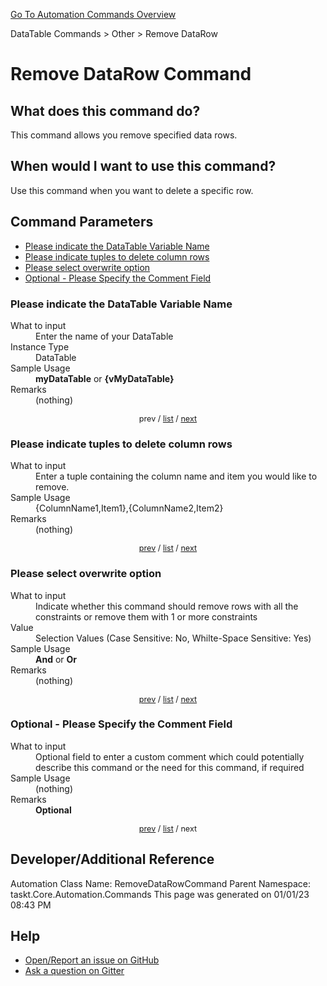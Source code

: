 <!--TITLE: Remove DataRow Command -->
<!-- SUBTITLE: a command in the DataTable Commands group. -->
[Go To Automation Commands Overview](/automation-commands.md)


DataTable Commands &gt; Other &gt; Remove DataRow


# Remove DataRow Command


## What does this command do?
This command allows you remove specified data rows.


## When would I want to use this command?
Use this command when you want to delete a specific row.


<a id="param_list"></a>
## Command Parameters
- [Please indicate the DataTable Variable Name](#param_0)
- [Please indicate tuples to delete column rows](#param_1)
- [Please select overwrite option](#param_2)
- [Optional - Please Specify the Comment Field](#param_3)


<a id="param_0"></a>
### Please indicate the DataTable Variable Name


<dl>
<dt>What to input</dt><dd>Enter the name of your DataTable</dd>
<dt>Instance Type</dt><dd>DataTable</dd>
<dt>Sample Usage</dt><dd><strong>myDataTable</strong> or <strong>{vMyDataTable}</strong></dd>
<dt>Remarks</dt><dd>(nothing)</dd>
</dl>




<div style="font-size: 90%; text-align: center">


prev / [list](#param_list) / [next](#param_1)


</div>


<a id="param_1"></a>
### Please indicate tuples to delete column rows


<dl>
<dt>What to input</dt><dd>Enter a tuple containing the column name and item you would like to remove.</dd>
<dt>Sample Usage</dt><dd>{ColumnName1,Item1},{ColumnName2,Item2}</dd>
<dt>Remarks</dt><dd>(nothing)</dd>
</dl>




<div style="font-size: 90%; text-align: center">


[prev](#param_1) / [list](#param_list) / [next](#param_2)


</div>


<a id="param_2"></a>
### Please select overwrite option


<dl>
<dt>What to input</dt><dd>Indicate whether this command should remove rows with all the constraints or remove them with 1 or more constraints</dd>
<dt>Value</dt><dd>Selection Values (Case Sensitive: No, Whilte-Space Sensitive: Yes)</dd>
<dt>Sample Usage</dt><dd><strong>And</strong> or  <strong>Or</strong></dd>
<dt>Remarks</dt><dd>(nothing)</dd>
</dl>




<div style="font-size: 90%; text-align: center">


[prev](#param_2) / [list](#param_list) / [next](#param_3)


</div>


<a id="param_3"></a>
### Optional - Please Specify the Comment Field


<dl>
<dt>What to input</dt><dd>Optional field to enter a custom comment which could potentially describe this command or the need for this command, if required</dd>
<dt>Sample Usage</dt><dd>(nothing)</dd>
<dt>Remarks</dt><dd><strong>Optional</strong><br></dd>
</dl>




<div style="font-size: 90%; text-align: center">


[prev](#param_3) / [list](#param_list) / next


</div>


## Developer/Additional Reference
Automation Class Name: RemoveDataRowCommand
Parent Namespace: taskt.Core.Automation.Commands
This page was generated on 01/01/23 08:43 PM


## Help
- [Open/Report an issue on GitHub](https://github.com/rcktrncn/taskt/issues/new)
- [Ask a question on Gitter](https://gitter.im/taskt-rpa/Lobby)
